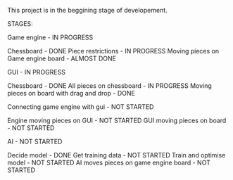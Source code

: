 This project is in the beggining stage of developement.

STAGES:

Game engine - IN PROGRESS

  Chessboard - DONE
  Piece restrictions - IN PROGRESS
  Moving pieces on Game engine board - ALMOST DONE
  
GUI - IN PROGRESS

  Chessboard - DONE
  All pieces on chessboard - IN PROGRESS
  Moving pieces on board with drag and drop - DONE
  
Connecting game engine with gui - NOT STARTED

  Engine moving pieces on GUI - NOT STARTED
  GUI moving pieces on board - NOT STARTED
  
AI - NOT STARTED

  Decide model - DONE
  Get training data - NOT STARTED
  Train and optimise model - NOT STARTED
  AI moves pieces on game engine board - NOT STARTED 
  
  


